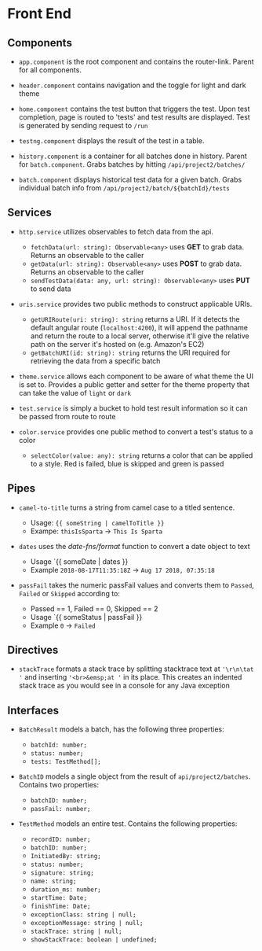 # Front End

## Components

* `app.component` is the root component and contains the router-link.  Parent for all components.

* `header.component` contains navigation and the toggle for light and dark theme

* `home.component`  contains the test button that triggers the test.  Upon test completion, page is routed to 'tests' and test results are displayed.  Test is generated by sending request to `/run`

* `testng.component` displays the result of the test in a table.

* `history.component` is a container for all batches done in history.  Parent for `batch.component`.  Grabs batches by hitting `/api/project2/batches/`

* `batch.component` displays historical test data for a given batch.  Grabs individual batch info from `/api/project2/batch/${batchId}/tests`

## Services

* `http.service` utilizes observables to fetch data from the api.
    * `fetchData(url: string): Observable<any>` uses __GET__ to grab data.  Returns an observable to the caller
    * `getData(url: string): Observable<any>` uses __POST__ to grab data.  Returns an observable to the caller
    * `sendTestData(data: any, url: string): Observable<any>` uses __PUT__ to send data

* `uris.service` provides two public methods to construct applicable URIs.
    * `getURIRoute(uri: string): string` returns a URI.  If it detects the default angular route (`localhost:4200`), it will append the pathname and return the route to a local server, otherwise it'll give the relative path on the server it's hosted on (e.g. Amazon's EC2)
    * `getBatchURI(id: string): string` returns the URI required for retrieving the data from a specific batch

* `theme.service` allows each component to be aware of what theme the UI is set to.  Provides a public getter and setter for the theme property that can take the value of `light` or `dark`

* `test.service` is simply a bucket to hold test result information so it can be passed from route to route

* `color.service` provides one public method to convert a test's status to a color
    * `selectColor(value: any): string` returns a color that can be applied to a style.  Red is failed, blue is skipped and green is passed

## Pipes

* `camel-to-title` turns a string from camel case to a titled sentence.
    * Usage: `{{ someString | camelToTitle }}`
    * Exampe: `thisIsSparta` -> `This Is Sparta`

* `dates` uses the _date-fns/format_ function to convert a date object to text
    * Usage `{{ someDate | dates }}
    * Example `2018-08-17T11:35:18Z` -> `Aug 17 2018, 07:35:18`

* `passFail` takes the numeric passFail values and converts them to `Passed`, `Failed` or `Skipped` according to: 
    * Passed == 1, Failed == 0, Skipped == 2
    * Usage `{{ someStatus | passFail }}
    * Example `0` -> `Failed`

## Directives

* `stackTrace` formats a stack trace by splitting stacktrace text at `'\r\n\tat '` and inserting `'<br>&emsp;at '` in its place.  This creates an indented stack trace as you would see in a console for any Java exception

## Interfaces

* `BatchResult` models a batch, has the following three properties:
    * `batchId: number;`
    * `status: number;`
    * `tests: TestMethod[];`

* `BatchID` models a single object from the result of `api/project2/batches`.  Contains two properties:
    * `batchID: number;`
    * `passFail: number;`

* `TestMethod` models an entire test.  Contains the following properties:
    * `recordID: number;`
    * `batchID: number;`
    * `InitiatedBy: string;`
    * `status: number;`
    * `signature: string;`
    * `name: string;`
    * `duration_ms: number;`
    * `startTime: Date;`
    * `finishTime: Date;`
    * `exceptionClass: string | null;`
    * `exceptionMessage: string | null;`
    * `stackTrace: string | null;`
    * `showStackTrace: boolean | undefined;`
